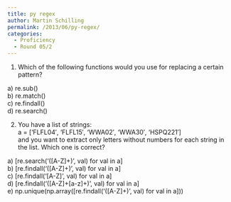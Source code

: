 ```yaml
---
title: py regex
author: Martin Schilling
permalink: /2013/06/py-regex/
categories:
  - Proficiency
  - Round 05/2
---
```

1. Which of the following functions would you use for replacing a certain pattern?

a) re.sub()  
b) re.match()  
c) re.findall()  
d) re.search()

2. You have a list of strings:  
a = [&#8216;FLFL04&#8242;, &#8216;FLFL15&#8242;, &#8216;WWA02&#8242;, &#8216;WWA30&#8242;, &#8216;HSPQ221&#8242;]  
and you want to extract only letters without numbers for each string in the list. Which one is correct?

a) [re.search(&#8216;([A-Z]+)&#8217;, val) for val in a]  
b) [re.findall(&#8216;([A-Z]+)&#8217;, val) for val in a]  
c) [re.findall(&#8216;[A-Z]&#8217;, val) for val in a]  
d) [re.findall(&#8216;([A-Z]+[a-z]+)&#8217;, val) for val in a]  
e) np.unique(np.array([re.findall(&#8216;([A-Z]+)&#8217;, val) for val in a]))
